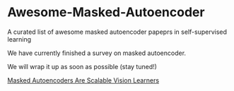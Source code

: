 # Awesome-Masked-Autoencoder
A curated list of awesome masked autoencoder papeprs in self-supervised learning

We have currently finished a survey on masked autoencoder.

We will wrap it up as soon as possible (stay tuned!)

[Masked Autoencoders Are Scalable Vision Learners](https://arxiv.org/abs/2111.06377)

